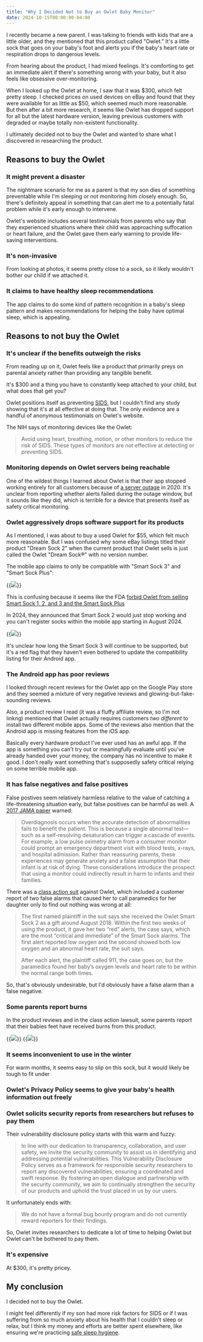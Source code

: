 ```yaml
---
title: "Why I Decided Not to Buy an Owlet Baby Monitor"
date: 2024-10-15T00:00:00-04:00
---
```


I recently became a new parent. I was talking to friends with kids that are a little older, and they mentioned that this product called "Owlet." It's a little sock that goes on your baby's foot and alerts you if the baby's heart rate or respiration drops to dangerous levels.

From hearing about the product, I had mixed feelings. It's comforting to get an immediate alert if there's something wrong with your baby, but it also feels like obsessive over-monitoring.

When I looked up the Owlet at home, I saw that it was $300, which felt pretty steep. I checked prices on used devices on eBay and found that they were available for as little as $50, which seemed much more reasonable. But then after a bit more research, it seems like Owlet has dropped support for all but the latest hardware version, leaving previous customers with degraded or maybe totally non-existent functionality.

I ultimately decided not to buy the Owlet and wanted to share what I discovered in researching the product.

## Reasons to buy the Owlet

### It might prevent a disaster

The nightmare scenario for me as a parent is that my son dies of something preventable while I'm sleeping or not monitoring him closely enough. So, there's definitely appeal in something that can alert me to a potentially fatal problem while it's early enough to intervene.

Owlet's website includes several testimonials from parents who say that they experienced situations where their child was approaching suffocation or heart failure, and the Owlet gave them early warning to provide life-saving interventions.

### It's non-invasive

From looking at photos, it seems pretty close to a sock, so it likely wouldn't bother our child if we attached it.

### It claims to have healthy sleep recommendations

The app claims to do some kind of pattern recognition in a baby's sleep pattern and makes recommendations for helping the baby have optimal sleep, which is appealing.

## Reasons to not buy the Owlet

### It's unclear if the benefits outweigh the risks

From reading up on it, Owlet feels like a product that primarily preys on parental anxiety rather than providing any tangible benefit.

It's $300 and a thing you have to constantly keep attached to your child, but what does that get you?

Owlet positions itself as preventing [SIDS](https://en.wikipedia.org/wiki/SIDS), but I couldn't find any study showing that it's at all effective at doing that. The only evidence are a handful of anonymous testimonials on Owlet's website.

The NIH says of monitoring devices like the Owlet:

> Avoid using heart, breathing, motion, or other monitors to reduce the risk of SIDS. These types of monitors are not effective at detecting or preventing SIDS.

### Monitoring depends on Owlet servers being reachable

One of the wildest things I learned about Owlet is that their app stopped working entirely for all customers because of [a server outage](https://www.nytimes.com/2020/04/17/parenting/owlet-baby-monitor.html) in 2020. It's unclear from reporting whether alerts failed during the outage window, but it sounds like they did, which is terrible for a device that presents itself as safety critical monitoring.

### Owlet aggressively drops software support for its products

As I mentioned, I was about to buy a used Owlet for $55, which felt much more reasonable. But I was confused why some eBay listings titled their product "Dream Sock 2" when the current product that Owlet sells is just called the Owlet "Dream Sock®" with no version number.

The mobile app claims to only be compatible with "Smart Sock 3" and "Smart Sock Plus":

{{<img src="dream-sock-compat.png" has-border="true">}}

This is confusing because it seems like the FDA [forbid Owlet from selling Smart Sock 1, 2, and 3 and the Smart Sock Plus](https://www.fda.gov/inspections-compliance-enforcement-and-criminal-investigations/warning-letters/owlet-baby-care-inc-616354-10052021)

In 2024, they announced that Smart Sock 2 would just stop working and you can't register socks within the mobile app starting in August 2024.

{{<img src="smart-sock-2-drop.png" max-width="600px" has-border="true">}}

It's unclear how long the Smart Sock 3 will continue to be supported, but it's a red flag that they haven't even bothered to update the compatibility listing for their Android app.

### The Android app has poor reviews

I looked through recent reviews for the Owlet app on the Google Play store and they seemed a mixture of very negative reviews and glowing-but-fake-sounding reviews.

Also, a product review I read (it was a fluffy affiliate review, so I'm not linkng) mentioned that Owlet actually requires customers _two different_ to install two different mobile apps. Some of the reviews also mention that the Android app is missing features from the iOS app.

Basically every hardware product I've ever used has an awful app. If the app is something you can't try out or meaningfully evaluate until you've already handed over your money, the company has no incentive to make it good. I don't really want something that's supposedly safety critical relying on some terrible mobile app.

### It has false negatives and false positives

False postives seem relatively harmless relative to the value of catching a life-threatening situation early, but false positives can be harmful as well. A [2017 JAMA paper](https://www.ncbi.nlm.nih.gov/pmc/articles/PMC5310844/) warned:

> Overdiagnosis occurs when the accurate detection of abnormalities fails to benefit the patient. This is because a single abnormal test—such as a self-resolving desaturation can trigger a cascade of events. For example, a low pulse oximetry alarm from a consumer monitor could prompt an emergency department visit with blood tests, x-rays, and hospital admission. Rather than reassuring parents, these experiences may generate anxiety and a false assumption that their infant is at risk of dying. These considerations introduce the prospect that using a monitor could indirectly result in harm to infants and their families.

There was a [class action suit](https://www.classaction.org/blog/class-action-owlet-smart-sock-baby-monitors-give-false-alarms-fail-to-work-as-promised) against Owlet, which included a customer report of two false alarms that caused her to call paramedics for her daughter only to find out nothing was wrong at all:

> The first named plaintiff in the suit says she received the Owlet Smart Sock 2 as a gift around August 2018. Within the first two weeks of using the product, it gave her two “red” alerts, the case says, which are the most “critical and immediate” of the Smart Sock alarms. The first alert reported low oxygen and the second showed both low oxygen and an abnormal heart rate, the suit says.
>
> After each alert, the plaintiff called 911, the case goes on, but the paramedics found her baby’s oxygen levels and heart rate to be within the normal range both times.

So, that's obviously undesirable, but I'd obviously have a false alarm than a false negative.

### Some parents report burns

In the product reviews and in the class action lawsuit, some parents report that their babies feet have received burns from this product.

{{<img src="burn-report-1.png" max-width="800px" has-border="true">}}
{{<img src="burn-report-2.png" max-width="600px" has-border="true">}}

### It seems inconvenient to use in the winter

For warm months, it seems easy to slip on this sock, but it would likely be tough to fit under

### Owlet's Privacy Policy seems to give your baby's health information out freely

### Owlet solicits security reports from researchers but refuses to pay them

Their vulnerability disclosure policy starts with this warm and fuzzy:

> In line with our dedication to transparency, collaboration, and user safety, we invite the security community to assist us in identifying and addressing potential vulnerabilities. This Vulnerability Disclosure Policy serves as a framework for responsible security researchers to report any discovered vulnerabilities, ensuring a coordinated and swift response. By fostering an open dialogue and partnership with the security community, we aim to continually strengthen the security of our products and uphold the trust placed in us by our users.

It unfortunately ends with:

> We do not have a formal bug bounty program and do not currently reward reporters for their findings.

So, Owlet invites researchers to dedicate a lot of time to helping Owlet but Owlet can't be bothered to pay them.

### It's expensive

At $300, it's pretty pricey.

## My conclusion

I decided not to buy the Owlet.

I might feel differently if my son had more risk factors for SIDS or if I was suffering from so much anxiety about his health that I couldn't sleep or relax, but I think my money and efforts are better spent elsewhere, like ensuring we're practicing [safe sleep hygiene](https://safetosleep.nichd.nih.gov/reduce-risk/reduce).
